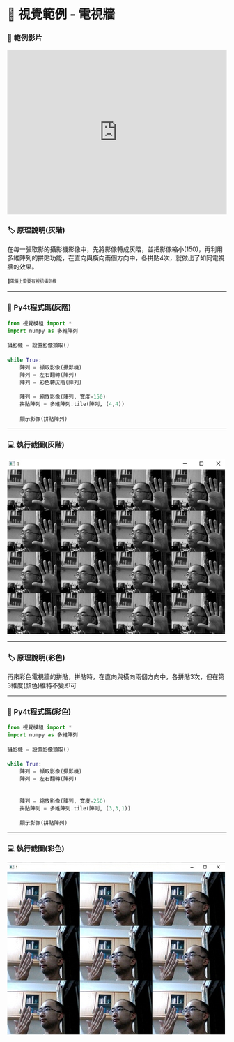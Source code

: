 # 🔰 視覺範例 - 電視牆

### 🎦 範例影片

<div style="padding:75% 0 0 0;position:relative;"><iframe src="https://player.vimeo.com/video/584295868?badge=0&amp;autopause=0&amp;player_id=0&amp;app_id=58479" frameborder="0" allow="autoplay; fullscreen; picture-in-picture" allowfullscreen style="position:absolute;top:0;left:0;width:100%;height:100%;" title="camera_tile.mp4"></iframe></div><script src="https://player.vimeo.com/api/player.js"></script>

### 🏷️ 原理說明(灰階)

在每一張取影的攝影機影像中，先將影像轉成灰階，並把影像縮小(150)，再利用多維陣列的拼貼功能，在直向與橫向兩個方向中，各拼貼4次，就做出了如同電視牆的效果。

<sup><sub>💬電腦上需要有視訊攝影機</sub></sup>

--------------

### 📄 Py4t程式碼(灰階)

```python
from 視覺模組 import *
import numpy as 多維陣列

攝影機 = 設置影像擷取()

while True:
    陣列 = 擷取影像(攝影機)
    陣列 = 左右翻轉(陣列)
    陣列 = 彩色轉灰階(陣列)
    
    陣列 = 縮放影像(陣列, 寬度=150)
    拼貼陣列 = 多維陣列.tile(陣列, (4,4))
      
    顯示影像(拼貼陣列)
```

--------------

### 💻 執行截圖(灰階)

![執行截圖](camera_tile.jpg)

--------------

### 🏷️ 原理說明(彩色)

再來彩色電視牆的拼貼，拼貼時，在直向與橫向兩個方向中，各拼貼3次，但在第3維度(顏色)維特不變即可

--------------

### 📄 Py4t程式碼(彩色)

```python
from 視覺模組 import *
import numpy as 多維陣列

攝影機 = 設置影像擷取()

while True:
    陣列 = 擷取影像(攝影機)
    陣列 = 左右翻轉(陣列)
    
    
    陣列 = 縮放影像(陣列, 寬度=250)
    拼貼陣列 = 多維陣列.tile(陣列, (3,3,1))
      
    顯示影像(拼貼陣列)
```

--------------

### 💻 執行截圖(彩色)

![執行截圖](color_camera_tile.jpg)
